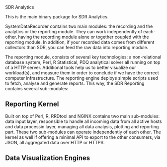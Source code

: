 SDR Analytics

This is the main binary package for SDR Analytics. 

SystemDataRecorder contains two main modules: the recording and the analytics or the reporting module. They can work independently of each-other, having the recording module alone or together coupled with the reporting module. In addition, if your recorded data comes from different collectors than SDR, you can feed the raw data into reporting module.

The reporting module, consists of several key technologies: a non-relational database system, Perl, R Statistical, PDQ analytical solver all running on top of a HTTP server. Additional tools help us to better visualize our workload(s), and measure them in order to conclude if we have the correct computer infrastructure. The reporting engine deploys simple scripts used to fetch, analyse and generate reports. This way, the SDR Reporting contains several sub-modules:

## Reporting Kernel
Built on top of Perl, R, RRDtool and NGINX contains two main sub-modules: data input layer, responsible to handle all incoming data from all active hosts and data processin layer, managing all data analysis, plotting and reporting part. These two sub-modules can operate independently of each other. The kernel as well if offering a minimal API to export to the other consumers, via JSON, all aggregated data over HTTP or HTTPS. 

## Data Visualization Engines

